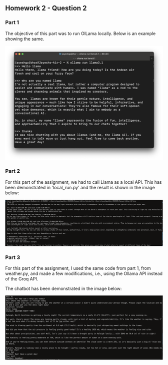 ## Homework 2 - Question 2

### Part 1

The objective of this part was to run OlLama locally. Below is an example showing the same.

![Part 1](2.2.1.png)

### Part 2

For this part of the assignment, we had to call Llama as a local API. This has been demonstrated in 'local_run.py' and the result is shown in the image below:

![Part 2](2.2.2.png)

### Part 3

For this part of the assignment, I used the same code from part 1, from weather.py, and made a few modifications, i.e., using the Ollama API instead of the Groq API.

The chatbot has been demonstrated in the image below:

![Part 3](2.2.3.png)